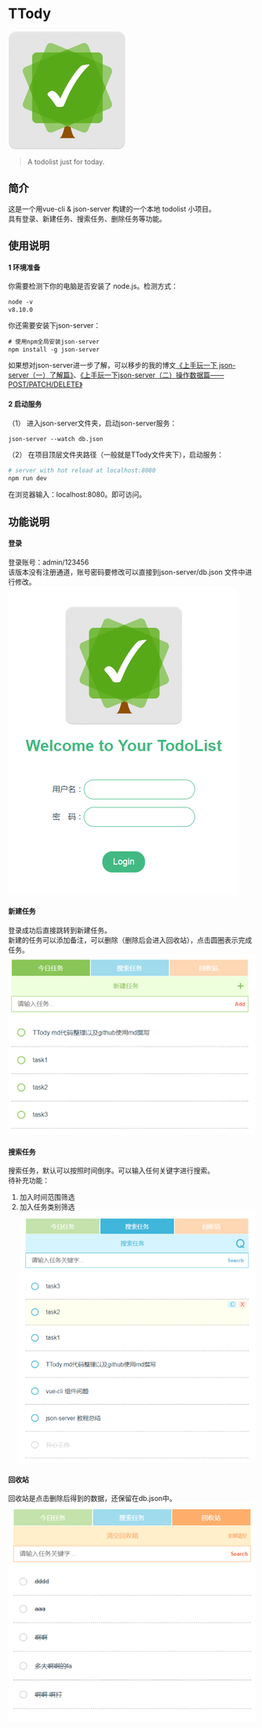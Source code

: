 # TTody
![Logo](./static/images/logo.png)  

> A todolist just for today.

## 简介
这是一个用vue-cli & json-server 构建的一个本地 todolist 小项目。  
具有登录、新建任务、搜索任务、删除任务等功能。

## 使用说明
#### 1 环境准备
你需要检测下你的电脑是否安装了 node.js。检测方式：
```
node -v
v8.10.0
```
你还需要安装下json-server：
```
# 使用npm全局安装json-server
npm install -g json-server
```
如果想对json-server进一步了解，可以移步的我的博文[《上手玩一下 json-server（一）了解篇》](https://www.jianshu.com/p/bdbbd3314cf3)、[《上手玩一下json-server（二）操作数据篇——POST/PATCH/DELETE》](https://www.jianshu.com/p/9847dc1f5ca7)
#### 2 启动服务
（1） 进入json-server文件夹，启动json-server服务：
```
json-server --watch db.json
```

（2） 在项目顶层文件夹路径（一般就是TTody文件夹下），启动服务：
``` bash
# server with hot reload at localhost:8080
npm run dev
```

在浏览器输入：localhost:8080。即可访问。

## 功能说明
#### 登录  
登录账号：admin/123456  
该版本没有注册通道，账号密码要修改可以直接到json-server/db.json 文件中进行修改。   
![Logo](./static/images/login.png) 

#### 新建任务  
登录成功后直接跳转到新建任务。  
新建的任务可以添加备注，可以删除（删除后会进入回收站），点击圆圈表示完成任务。  
![Logo](./static/images/newtask.png) 

#### 搜索任务  
搜索任务，默认可以按照时间倒序。可以输入任何关键字进行搜索。  
待补充功能：  
1. 加入时间范围筛选  
2. 加入任务类别筛选  
![Logo](./static/images/search.png) 

#### 回收站  
回收站是点击删除后得到的数据，还保留在db.json中。
![Logo](./static/images/dash.png) 

